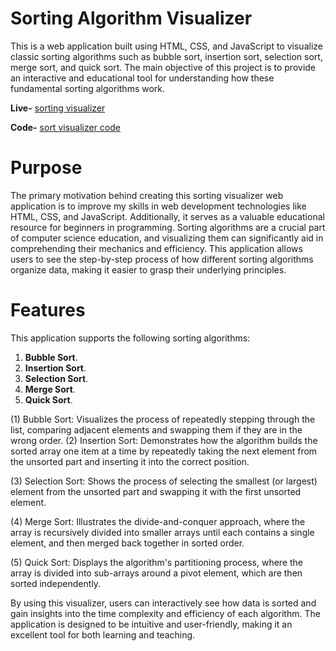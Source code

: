 # Sorting Algorithm Visualizer
This is a web application built using HTML, CSS, and JavaScript to visualize classic sorting algorithms such as bubble sort, insertion sort, selection sort, merge sort, and quick sort. The main objective of this project is to provide an interactive and educational tool for understanding how these fundamental sorting algorithms work.

**Live-** [sorting visualizer](https://dharshakch97.github.io/sort-visualizer/) 

**Code-** [sort visualizer code](https://github.com/dharshakch97/sort-visualizer)



# Purpose
The primary motivation behind creating this sorting visualizer web application is to improve my skills in web development technologies like HTML, CSS, and JavaScript. Additionally, it serves as a valuable educational resource for beginners in programming. Sorting algorithms are a crucial part of computer science education, and visualizing them can significantly aid in comprehending their mechanics and efficiency. This application allows users to see the step-by-step process of how different sorting algorithms organize data, making it easier to grasp their underlying principles.

# Features
This application supports the following sorting algorithms:
  1. **Bubble Sort**.
  2. **Insertion Sort**.
  3. **Selection Sort**.
  4. **Merge Sort**.
  5. **Quick Sort**.



(1) Bubble Sort: Visualizes the process of repeatedly stepping through the list, comparing adjacent elements and swapping them if they are in the wrong order.
(2) Insertion Sort: Demonstrates how the algorithm builds the sorted array one item at a time by repeatedly taking the next element from the unsorted part and inserting it into the correct position.

(3) Selection Sort: Shows the process of selecting the smallest (or largest) element from the unsorted part and swapping it with the first unsorted element.

(4) Merge Sort: Illustrates the divide-and-conquer approach, where the array is recursively divided into smaller arrays until each contains a single element, and then merged back together in sorted order.

(5) Quick Sort: Displays the algorithm's partitioning process, where the array is divided into sub-arrays around a pivot element, which are then sorted independently.



By using this visualizer, users can interactively see how data is sorted and gain insights into the time complexity and efficiency of each algorithm. The application is designed to be intuitive and user-friendly, making it an excellent tool for both learning and teaching.
